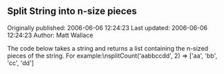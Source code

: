 ## Split String into n-size pieces 
Originally published: 2006-06-06 12:24:23 
Last updated: 2006-06-06 12:24:23 
Author: Matt Wallace 
 
The code below takes a string and returns a list containing the n-sized pieces of the string.  For example:\nsplitCount('aabbccdd', 2) => ['aa', 'bb', 'cc', 'dd']
